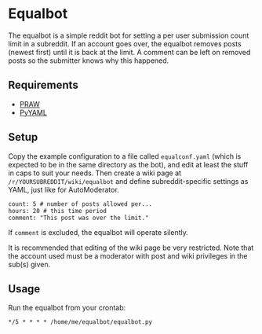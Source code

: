 Equalbot
========

The equalbot is a simple reddit bot for setting a per user submission count limit in a subreddit. If an account goes over, the equalbot removes posts (newest first) until it is back at the limit. A comment can be left on removed posts so the submitter knows why this happened.

Requirements
------------

 * [PRAW](https://praw.readthedocs.org/)
 * [PyYAML](http://pyyaml.org/)

Setup
-----

Copy the example configuration to a file called `equalconf.yaml` (which is expected to be in the same directory as the bot), and edit at least the stuff in caps to suit your needs. Then create a wiki page at `/r/YOURSUBREDDIT/wiki/equalbot` and define subreddit-specific settings as YAML, just like for AutoModerator.

    count: 5 # number of posts allowed per...
    hours: 20 # this time period
    comment: "This post was over the limit."

If `comment` is excluded, the equalbot will operate silently.

It is recommended that editing of the wiki page be very restricted. Note that the account used must be a moderator with post and wiki privileges in the sub(s) given.

Usage
-----

Run the equalbot from your crontab:

    */5 * * * * /home/me/equalbot/equalbot.py
